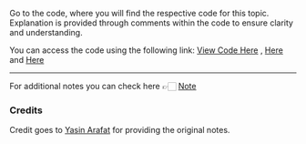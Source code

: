 
Go to the code, where you will find the respective code for this topic. Explanation is provided through comments within the code to ensure clarity and understanding.

You can access the code using the following link:
[View Code Here](https://github.com/AbuTaher003/Machine-Learning-ML-/blob/main/Code/38_1_random-sample-imputation.ipynb) ,
[Here]() and
[Here]()

---
For additional notes you can check here 👉🏻 [Note](https://drive.google.com/file/d/1hf2THYDAiYI3ZBzWwIZc5p1lNT4UVIxK/view)

### Credits

Credit goes to [Yasin Arafat](https://github.com/yasin-arafat-05) for providing the original notes.
